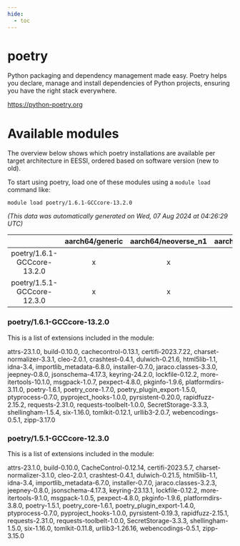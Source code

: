 ```yaml
---
hide:
  - toc
---
```


poetry
======


Python packaging and dependency management made easy. Poetry helps you declare, manage and install dependencies of Python projects, ensuring you have the right stack everywhere.

https://python-poetry.org
# Available modules


The overview below shows which poetry installations are available per target architecture in EESSI, ordered based on software version (new to old).

To start using poetry, load one of these modules using a `module load` command like:

```shell
module load poetry/1.6.1-GCCcore-13.2.0
```

*(This data was automatically generated on Wed, 07 Aug 2024 at 04:26:29 UTC)*  

| |aarch64/generic|aarch64/neoverse_n1|aarch64/neoverse_v1|x86_64/generic|x86_64/amd/zen2|x86_64/amd/zen3|x86_64/amd/zen4|x86_64/intel/haswell|x86_64/intel/skylake_avx512|
| :---: | :---: | :---: | :---: | :---: | :---: | :---: | :---: | :---: | :---: |
|poetry/1.6.1-GCCcore-13.2.0|x|x|x|x|x|x|x|x|x|
|poetry/1.5.1-GCCcore-12.3.0|x|x|x|x|x|x|x|x|x|


### poetry/1.6.1-GCCcore-13.2.0

This is a list of extensions included in the module:

attrs-23.1.0, build-0.10.0, cachecontrol-0.13.1, certifi-2023.7.22, charset-normalizer-3.3.1, cleo-2.0.1, crashtest-0.4.1, dulwich-0.21.6, html5lib-1.1, idna-3.4, importlib_metadata-6.8.0, installer-0.7.0, jaraco.classes-3.3.0, jeepney-0.8.0, jsonschema-4.17.3, keyring-24.2.0, lockfile-0.12.2, more-itertools-10.1.0, msgpack-1.0.7, pexpect-4.8.0, pkginfo-1.9.6, platformdirs-3.11.0, poetry-1.6.1, poetry_core-1.7.0, poetry_plugin_export-1.5.0, ptyprocess-0.7.0, pyproject_hooks-1.0.0, pyrsistent-0.20.0, rapidfuzz-2.15.2, requests-2.31.0, requests-toolbelt-1.0.0, SecretStorage-3.3.3, shellingham-1.5.4, six-1.16.0, tomlkit-0.12.1, urllib3-2.0.7, webencodings-0.5.1, zipp-3.17.0

### poetry/1.5.1-GCCcore-12.3.0

This is a list of extensions included in the module:

attrs-23.1.0, build-0.10.0, CacheControl-0.12.14, certifi-2023.5.7, charset-normalizer-3.1.0, cleo-2.0.1, crashtest-0.4.1, dulwich-0.21.5, html5lib-1.1, idna-3.4, importlib_metadata-6.7.0, installer-0.7.0, jaraco.classes-3.2.3, jeepney-0.8.0, jsonschema-4.17.3, keyring-23.13.1, lockfile-0.12.2, more-itertools-9.1.0, msgpack-1.0.5, pexpect-4.8.0, pkginfo-1.9.6, platformdirs-3.8.0, poetry-1.5.1, poetry_core-1.6.1, poetry_plugin_export-1.4.0, ptyprocess-0.7.0, pyproject_hooks-1.0.0, pyrsistent-0.19.3, rapidfuzz-2.15.1, requests-2.31.0, requests-toolbelt-1.0.0, SecretStorage-3.3.3, shellingham-1.5.0, six-1.16.0, tomlkit-0.11.8, urllib3-1.26.16, webencodings-0.5.1, zipp-3.15.0